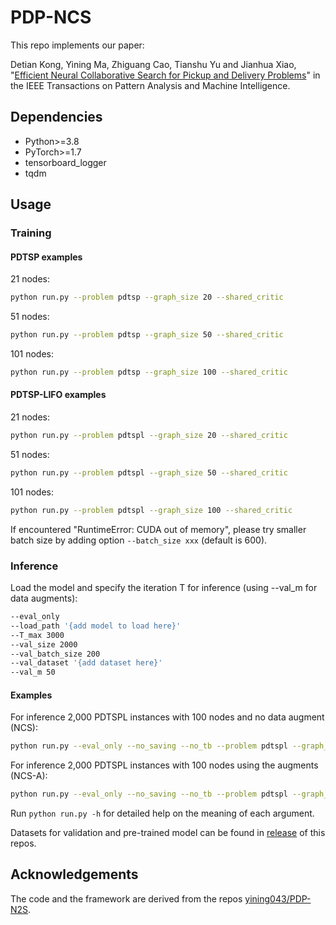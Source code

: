 # PDP-NCS

This repo implements our paper:

Detian Kong, Yining Ma, Zhiguang Cao, Tianshu Yu and Jianhua Xiao, "[Efficient Neural Collaborative Search for Pickup and Delivery Problems](https://www.researchgate.net/publication/383328030_Efficient_Neural_Collaborative_Search_for_Pickup_and_Delivery_Problems)" in the IEEE Transactions on Pattern Analysis and Machine Intelligence.

## Dependencies
* Python>=3.8
* PyTorch>=1.7
* tensorboard_logger
* tqdm

## Usage

### Training

#### PDTSP examples

21 nodes:
```bash
python run.py --problem pdtsp --graph_size 20 --shared_critic
```

51 nodes:
```bash
python run.py --problem pdtsp --graph_size 50 --shared_critic
```

101 nodes:
```bash
python run.py --problem pdtsp --graph_size 100 --shared_critic
```

#### PDTSP-LIFO examples

21 nodes:
```bash
python run.py --problem pdtspl --graph_size 20 --shared_critic
```

51 nodes:
```bash
python run.py --problem pdtspl --graph_size 50 --shared_critic
```

101 nodes:
```bash
python run.py --problem pdtspl --graph_size 100 --shared_critic
```

If encountered "RuntimeError: CUDA out of memory", please try smaller batch size by adding option ```--batch_size xxx``` (default is 600).

### Inference

Load the model and specify the iteration T for inference (using --val_m for data augments):

```bash
--eval_only 
--load_path '{add model to load here}'
--T_max 3000 
--val_size 2000 
--val_batch_size 200 
--val_dataset '{add dataset here}' 
--val_m 50
```

#### Examples

For inference 2,000 PDTSPL instances with 100 nodes and no data augment (NCS):

```bash
python run.py --eval_only --no_saving --no_tb --problem pdtspl --graph_size 100 --val_m 1 --val_dataset './datasets/pdp_100.pkl' --load_path './pre-trained/ncs/pdtspl_100/epoch-198.pt' --val_size 2000 --val_batch_size 2000 --T_max 3000 --shared_critic
```

For inference 2,000 PDTSPL instances with 100 nodes using the augments (NCS-A):

```bash
python run.py --eval_only --no_saving --no_tb --problem pdtspl --graph_size 100 --val_m 50 --val_dataset './datasets/pdp_100.pkl' --load_path './pre-trained/ncs/pdtspl_100/epoch-198.pt' --val_size 2000 --val_batch_size 200 --T_max 3000 --shared_critic
```

Run ```python run.py -h``` for detailed help on the meaning of each argument.

Datasets for validation and pre-trained model can be found in [release](https://github.com/dtkon/PDP-NCS/releases) of this repos.

## Acknowledgements
The code and the framework are derived from the repos [yining043/PDP-N2S](https://github.com/yining043/PDP-N2S).

